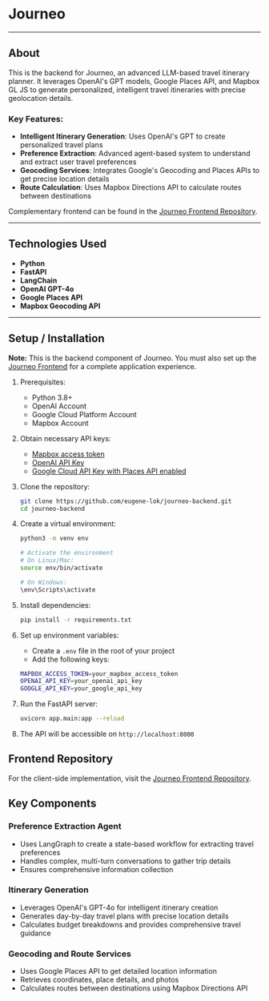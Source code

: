 # Journeo

---

## About
This is the backend for Journeo, an advanced LLM-based travel itinerary planner. It leverages OpenAI's GPT models, Google Places API, and Mapbox GL JS to generate personalized, intelligent travel itineraries with precise geolocation details.

### Key Features:
- **Intelligent Itinerary Generation**: Uses OpenAI's GPT to create personalized travel plans
- **Preference Extraction**: Advanced agent-based system to understand and extract user travel preferences
- **Geocoding Services**: Integrates Google's Geocoding and Places APIs to get precise location details
- **Route Calculation**: Uses Mapbox Directions API to calculate routes between destinations

Complementary frontend can be found in the [Journeo Frontend Repository](https://github.com/eugene-lok/journeo-frontend).

---

## Technologies Used 
- **Python**
- **FastAPI**
- **LangChain**
- **OpenAI GPT-4o**
- **Google Places API**
- **Mapbox Geocoding API**

---

## Setup / Installation 

**Note:** This is the backend component of Journeo. You must also set up the [Journeo Frontend](https://github.com/eugene-lok/journeo-frontend) for a complete application experience.

1. Prerequisites:
   - Python 3.8+
   - OpenAI Account
   - Google Cloud Platform Account
   - Mapbox Account

2. Obtain necessary API keys:
   - [Mapbox access token](https://docs.mapbox.com/help/getting-started/access-tokens/)
   - [OpenAI API Key](https://platform.openai.com/api-keys)
   - [Google Cloud API Key with Places API enabled](https://developers.google.com/maps/gmp-get-started)

3. Clone the repository:
    ```bash
    git clone https://github.com/eugene-lok/journeo-backend.git
    cd journeo-backend
    ```

4. Create a virtual environment:
    ```bash
    python3 -m venv env
    
    # Activate the environment
    # On Linux/Mac:
    source env/bin/activate
    
    # On Windows:
    \env\Scripts\activate
    ```

5. Install dependencies:
    ```bash
    pip install -r requirements.txt
    ```

6. Set up environment variables:
    - Create a `.env` file in the root of your project
    - Add the following keys:
    ```bash
    MAPBOX_ACCESS_TOKEN=your_mapbox_access_token
    OPENAI_API_KEY=your_openai_api_key
    GOOGLE_API_KEY=your_google_api_key
    ```

7. Run the FastAPI server:
    ```bash
    uvicorn app.main:app --reload
    ```

8. The API will be accessible on `http://localhost:8000`

## Frontend Repository
For the client-side implementation, visit the [Journeo Frontend Repository](https://github.com/eugene-lok/journeo-frontend).

## Key Components

### Preference Extraction Agent
- Uses LangGraph to create a state-based workflow for extracting travel preferences
- Handles complex, multi-turn conversations to gather trip details
- Ensures comprehensive information collection

### Itinerary Generation
- Leverages OpenAI's GPT-4o for intelligent itinerary creation
- Generates day-by-day travel plans with precise location details
- Calculates budget breakdowns and provides comprehensive travel guidance

### Geocoding and Route Services
- Uses Google Places API to get detailed location information
- Retrieves coordinates, place details, and photos
- Calculates routes between destinations using Mapbox Directions API
